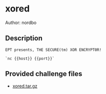 # xored
Author: nordbo
## Description
```
EPT presents, THE SECURE(tm) XOR ENCRYPT0R!

`nc {{host}} {{port}}`

```
## Provided challenge files
* [xored.tar.gz](xored.tar.gz)
